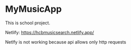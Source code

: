 # MyMusicApp

This is school project.

Netlify: https://hcbmusicsearch.netlify.app/

Netlfy is not working because api allows only http requests
